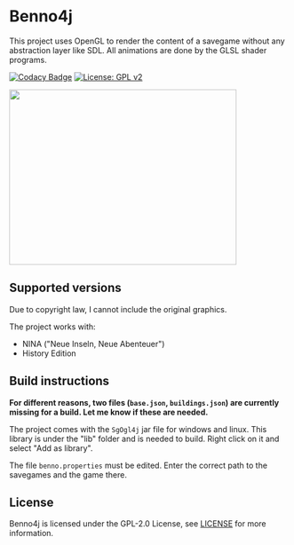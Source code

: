 # Benno4j

This project uses OpenGL to render the content of a savegame without any abstraction layer like SDL.
All animations are done by the GLSL shader programs.

[![Codacy Badge](https://app.codacy.com/project/badge/Grade/e1c293c28dc44e639d747e447899d6a6)](https://www.codacy.com/gh/stwe/Benno4j/dashboard?utm_source=github.com&amp;utm_medium=referral&amp;utm_content=stwe/Benno4j&amp;utm_campaign=Badge_Grade)
[![License: GPL v2](https://img.shields.io/badge/license-GPL--2.0-green)](https://github.com/stwe/Benno4j/blob/master/LICENSE)

<img src="https://github.com/stwe/Benno4j/blob/master/devLog/19-08-2021.png" width="409" height="316" />

## Supported versions

Due to copyright law, I cannot include the original graphics.

The project works with:

- NINA ("Neue Inseln, Neue Abenteuer")
- History Edition

## Build instructions

**For different reasons, two files (`base.json`, `buildings.json`) are currently missing for a build. Let me know if these are needed.**

The project comes with the `SgOgl4j` jar file for windows and linux. 
This library is under the "lib" folder and is needed to build. Right click on it and select "Add as library".

The file `benno.properties` must be edited. Enter the correct path to the savegames and the game there.

## License

Benno4j is licensed under the GPL-2.0 License, see [LICENSE](https://github.com/stwe/Benno4j/blob/master/LICENSE) for more information.
